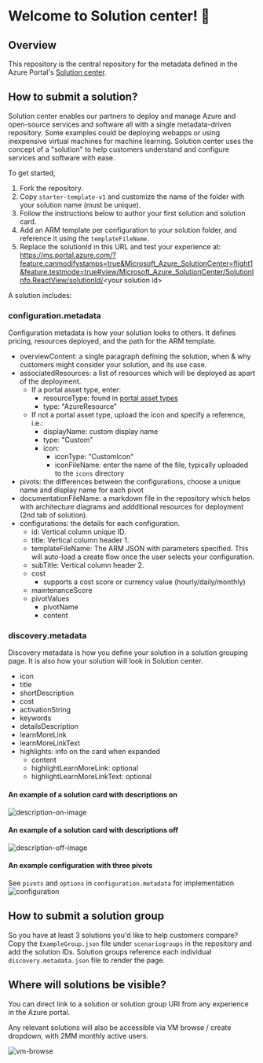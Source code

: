 # Welcome to Solution center! :wave:
      
## Overview

This repository is the central repository for the metadata defined in the Azure Portal's [Solution center](https://aka.ms/solutioncenter/portal).

## How to submit a solution?

Solution center enables our partners to deploy and manage Azure and open-source services and software all with a single metadata-driven repository. Some examples could be deploying webapps or using inexpensive virtual machines for machine learning. Solution center uses the concept of a "solution" to help customers understand and configure services and software with ease.

To get started, 
1. Fork the repository.
2. Copy `starter-template-v1` and customize the name of the folder with your solution name (must be unique). 
3. Follow the instructions below to author your first solution and solution card.
4. Add an ARM template per configuration to your solution folder, and reference it using the `templateFileName`.
5. Replace the solutionId in this URL and test your experience at: https://ms.portal.azure.com/?feature.canmodifystamps=true&Microsoft_Azure_SolutionCenter=flight1&feature.testmode=true#view/Microsoft_Azure_SolutionCenter/SolutionInfo.ReactView/solutionId/<your solution id\>

A solution includes:

### configuration.metadata

Configuration metadata is how your solution looks to others. It defines pricing, resources deployed, and the path for the ARM template. 

- overviewContent: a single paragraph defining the solution, when & why customers might consider your solution, and its use case.
- associatedResources: a list of resources which will be deployed as apart of the deployment.
   - If a portal asset type, enter:
      - resourceType: found in [portal asset types](https://ms.portal.azure.com/#view/Microsoft_Azure_Resources/AssetTypes.ReactView)
      - type: "AzureResource"
   - If not a portal asset type, upload the icon and specify a reference, i.e.:
      - displayName: custom display name
      - type: "Custom"
      - icon:
         - iconType: "CustomIcon"
         - iconFileName: enter the name of the file, typically uploaded to the `icons` directory
- pivots: the differences between the configurations, choose a unique name and display name for each pivot
- documentationFileName: a markdown file in the repository which helps with architecture diagrams and addditional resources for deployment (2nd tab of solution).
- configurations: the details for each configuration.
   - id: Vertical column unique ID.
   - title: Vertical column header 1.
   - templateFileName: The ARM JSON with parameters specified. This will auto-load a create flow once the user selects your configuration.
   - subTitle: Vertical column header 2.
   - cost
      - supports a cost score or currency value (hourly/daily/monthly)
   - maintenanceScore
   - pivotValues
      - pivotName
      - content

### discovery.metadata

Discovery metadata is how you define your solution in a solution grouping page. It is also how your solution will look in Solution center.

- icon
- title
- shortDescription
- cost
- activationString
- keywords
- detailsDescription
- learnMoreLink
- learnMoreLinkText
- highlights: info on the card when expanded
   - content
   - highlightLearnMoreLink: optional
   - highlightLearnMoreLinkText: optional

#### **An example of a solution card with descriptions on**

![description-on-image](images/descriptions-on.png)

#### **An example of a solution card with descriptions off**

![description-off-image](images/descriptions-off.png)

#### **An example configuration with three pivots**
See `pivots` and `options` in `configuration.metadata` for implementation
![configuration](images/configuration.png)

## How to submit a solution group

So you have at least 3 solutions you'd like to help customers compare? Copy the `ExampleGroup.json` file under `scenariogroups` in the repository and add the solution IDs. Solution groups reference each individual `discovery.metadata.json` file to render the page.

## Where will solutions be visible?

You can direct link to a solution or solution group URI from any experience in the Azure portal.

Any relevant solutions will also be accessible via VM browse / create dropdown, with 2MM monthly active users.

![vm-browse](images/vm-browse.png)
